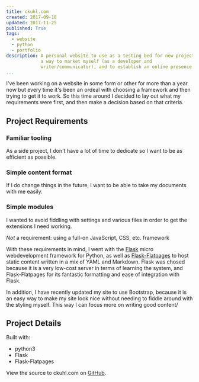 ```yaml
---
title: ckuhl.com
created: 2017-09-18
updated: 2017-11-25
published: True
tags:
  - website
  - python
  - portfolio
description: A personal website to use as a testing bed for new projects,
             a way to market myself (as a developer and
             writer/communicator), and to establish an online presence.
...
```


I've been working on a website in some form or other for more than a year
now but every time it's been an ordeal with choosing a framework and then
trying to get it to work. So this time around I decided to lay out what my
requirements were first, and then make a decision based on that criteria.

## Project Requirements

### Familiar tooling
As a side project, I don't have a lot of time to dedicate so I want to be as
efficient as possible.

### Simple content format
If I do change things in the future, I want to be able to take my documents
with me easily.

### Simple modules
I wanted to avoid fiddling with settings and various files in order to get the
extensions I need working.

*Not* a requirement: using a full-on JavaScript, CSS, etc. framework

With these requirements in mind, I went with the
[Flask](http://flask.pocoo.org/) micro webdevelopment framework for Python,
as well as
[Flask-Flatpages](http://flask-flatpages.readthedocs.io/en/latest/)
to host static content written in a mix of YAML and Markdown. Flask was
chosed because it is a very low-cost server in terms of learning the system,
and Flask-Flatpages for its fantastic formatting and ease of integration
with Flask.

In addition, I have recently updated my site to use Bootstrap, because it is
an easy way to make my site look nice without needing to fiddle around with the
styling myself. This way I can focus more on writing good content/

## Project Details
Built with:

- python3
- Flask
- Flask-Flatpages

View the source to ckuhl.com on
[GitHub](https://github.com/ckuhl/ckuhl.com).

